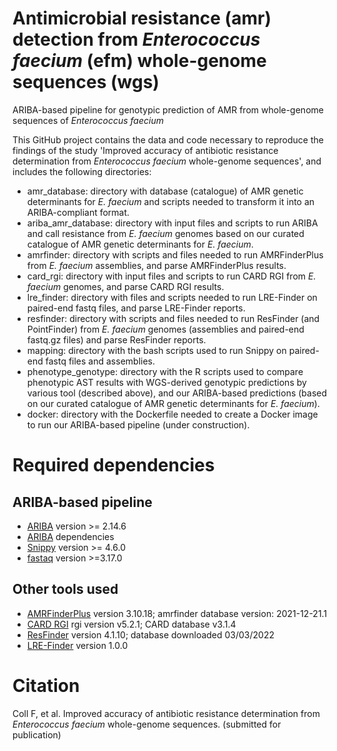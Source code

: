 # Antimicrobial resistance (amr) detection from *Enterococcus faecium* (efm) whole-genome sequences (wgs)
ARIBA-based pipeline for genotypic prediction of AMR from whole-genome sequences of *Enterococcus faecium*

This GitHub project contains the data and code necessary to reproduce the findings of the study 'Improved accuracy of antibiotic resistance determination from *Enterococcus faecium* whole-genome sequences', and includes the following directories:
* amr_database: directory with database (catalogue) of AMR genetic determinants for *E. faecium* and scripts needed to transform it into an ARIBA-compliant format.
* ariba_amr_database: directory with input files and scripts to run ARIBA and call resistance from *E. faecium* genomes based on our curated catalogue of AMR genetic determinants for *E. faecium*.
* amrfinder: directory with scripts and files needed to run AMRFinderPlus from *E. faecium* assemblies, and parse AMRFinderPlus results.
* card_rgi: directory with input files and scripts to run CARD RGI from *E. faecium* genomes, and parse CARD RGI results.
* lre_finder: directory with files and scripts needed to run LRE-Finder on paired-end fastq files, and parse LRE-Finder reports.
* resfinder: directory with scripts and files needed to run ResFinder (and PointFinder) from *E. faecium* genomes (assemblies and paired-end fastq.gz files) and parse ResFinder reports.
* mapping: directory with the bash scripts used to run Snippy on paired-end fastq files and assemblies.
* phenotype_genotype: directory with the R scripts used to compare phenotypic AST results with WGS-derived genotypic predictions by various tool (described above), and our ARIBA-based predictions (based on our curated catalogue of AMR genetic determinants for *E. faecium*).
* docker: directory with the Dockerfile needed to create a Docker image to run our ARIBA-based pipeline (under construction).

# Required dependencies

## ARIBA-based pipeline

* [ARIBA](https://github.com/sanger-pathogens/ariba) version >= 2.14.6
* [ARIBA](https://github.com/sanger-pathogens/ariba#required-dependencies) dependencies
* [Snippy](https://github.com/tseemann/snippy) version >= 4.6.0
* [fastaq](https://github.com/sanger-pathogens/Fastaq) version >=3.17.0

## Other tools used
* [AMRFinderPlus](https://www.ncbi.nlm.nih.gov/pathogens/antimicrobial-resistance/AMRFinder/) version 3.10.18; amrfinder database version: 2021-12-21.1
* [CARD RGI](https://github.com/arpcard/rgi) rgi version v5.2.1; CARD database v3.1.4
* [ResFinder](https://bitbucket.org/genomicepidemiology/resfinder/src/master/) version 4.1.10; database downloaded 03/03/2022
* [LRE-Finder](https://bitbucket.org/genomicepidemiology/lre-finder/src/master/) version 1.0.0

# Citation

Coll F, et al. Improved accuracy of antibiotic resistance determination from *Enterococcus faecium* whole-genome sequences. (submitted for publication)
